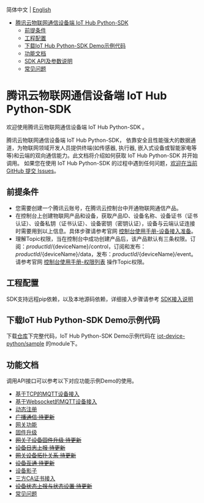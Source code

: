 简体中文 | [English](doc/en)   

* [腾讯云物联网通信设备端 IoT Hub Python-SDK](#腾讯云物联网通信设备端-IoT-Hub-Python-SDK)
  * [前提条件](#前提条件)
  * [工程配置](#工程配置)
  * [下载IoT Hub Python-SDK Demo示例代码](#下载IoT-Hub-Python-SDK-Demo示例代码)
  * [功能文档](#功能文档)
  * [SDK API及参数说明](#SDK-API及参数说明)
  * [常见问题](#常见问题)

# 腾讯云物联网通信设备端 IoT Hub Python-SDK
欢迎使用腾讯云物联网通信设备端 IoT Hub Python-SDK 。

腾讯云物联网通信设备端 IoT Hub Python-SDK， 依靠安全且性能强大的数据通道，为物联网领域开发人员提供终端(如传感器, 执行器, 嵌入式设备或智能家电等等)和云端的双向通信能力。此文档将介绍如何获取 IoT Hub Python-SDK 并开始调用。 如果您在使用 IoT Hub Python-SDK 的过程中遇到任何问题，[欢迎在当前 GitHub 提交 Issues](https://github.com/tencentyun/iot-device-python/issues/new)。

## 前提条件
* 您需要创建一个腾讯云账号，在腾讯云控制台中开通物联网通信产品。
* 在控制台上创建物联网产品和设备，获取产品ID、设备名称、设备证书（证书认证）、设备私钥（证书认证）、设备密钥（密钥认证），设备与云端认证连接时需要用到以上信息。具体步骤请参考官网 [控制台使用手册-设备接入准备](https://cloud.tencent.com/document/product/634/14442)。
* 理解Topic权限，当在控制台中成功创建产品后，该产品默认有三条权限。订阅：${productId}/${deviceName}/control，订阅和发布：${productId}/${deviceName}/data，发布：${productId}/${deviceName}/event。请参考官网 [控制台使用手册-权限列表](https://cloud.tencent.com/document/product/634/14444) 操作Topic权限。

## 工程配置

SDK支持远程pip依赖，以及本地源码依赖，详细接入步骤请参考 [SDK接入说明](doc/SDK接入说明.md)

## 下载IoT Hub Python-SDK Demo示例代码
下载[仓库](../../../)下完整代码，IoT Hub Python-SDK Demo示例代码在 [iot-device-python/sample](../../../tree/master/sample) 的module下。


## 功能文档
调用API接口可以参考以下对应功能示例Demo的使用。

* [基于TCP的MQTT设备接入](doc/基于TCP的MQTT设备接入.md)
* [基于Websocket的MQTT设备接入](doc/基于Websocket的MQTT设备接入.md)
* [动态注册](doc/动态注册.md)
* ~~[广播通信 待更新](doc/广播通信.md)~~
* [网关功能](doc/网关功能.md)
* [固件升级](doc/固件升级.md)
* ~~[网关子设备固件升级 待更新](doc/网关子设备固件升级.md)~~
* ~~[设备日志上报 待更新](doc/设备日志上报.md)~~
* ~~[网关设备拓扑关系 待更新](doc/网关设备拓扑关系.md)~~
* ~~[设备互通 待更新](doc/设备互通.md)~~
* [设备影子](doc/设备影子.md)
* [三方CA证书接入](doc/公有云接入三方CA证书.md)
* ~~[设备状态上报与状态设置 待更新](doc/设备状态上报与状态设置.md)~~
* [常见问题](doc/常见问题.md)